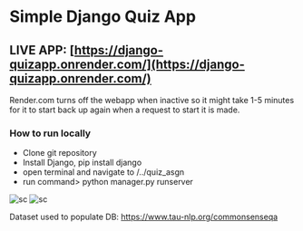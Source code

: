 # Simple Django Quiz App
## LIVE APP: [https://django-quizapp.onrender.com/](https://django-quizapp.onrender.com/)
Render.com turns off the webapp when inactive so it might take 1-5 minutes for it to start back up again when a request to start it is made.

### How to run locally
* Clone git repository
* Install Django, pip install django
* open terminal and navigate to /../quiz_asgn
* run command> python manager.py runserver


![sc](https://cdn.discordapp.com/attachments/804105132681330689/1317244408164384768/image.png?ex=675dfaf4&is=675ca974&hm=7d1fab1b0f7a801aec87ce3297ad597d75e18b058dc2635adcf36801f9494333&)
![sc](https://cdn.discordapp.com/attachments/804105132681330689/1317244407816130591/image.png?ex=675dfaf4&is=675ca974&hm=8f10f8a9bb0ee6af6742492778d135574cafdff4c20005c32981cd57161906b0&)

Dataset used to populate DB: https://www.tau-nlp.org/commonsenseqa
